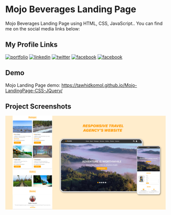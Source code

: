 # Mojo Beverages Landing Page

Mojo Beverages Landing Page using HTML, CSS, JavaScript.. You can find me on the social media links below:


##  My Profile Links
[![portfolio](https://img.shields.io/badge/portfolio-000?style=for-the-badge&logo=ko-fi&logoColor=white)](https://tawhidkomol.github.io/Portfolio/index.html)
[![linkedin](https://img.shields.io/badge/linkedin-0A66C2?style=for-the-badge&logo=linkedin&logoColor=white)](https://www.linkedin.com/in/tawhid-komol-88a43b1a0//)
[![twitter](https://img.shields.io/badge/twitter-1DA1F2?style=for-the-badge&logo=twitter&logoColor=white)](https://twitter.com/TowhidKomol/)
[![facebook](https://img.shields.io/badge/facebook-1DA1F2?style=for-the-badge&logo=facebook&logoColor=white)](https://www.facebook.com/towhid.komol/)
[![facebook](https://img.shields.io/badge/instagram-1DA1F2?style=for-the-badge&logo=instagram&logoColor=white)](https://www.instagram.com/towhid_komol//)

## Demo

Mojo Landing Page demo: https://tawhidkomol.github.io/Mojo-LandingPage-CSS-JQuery/

## Project Screenshots

![App Screenshot](https://github.com/TawhidKomol/Xplore-Travel/blob/main/images/UI.jpg?raw=true)